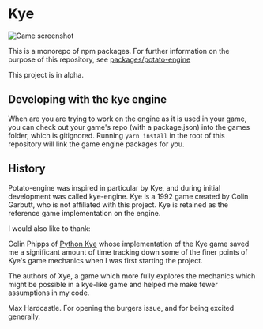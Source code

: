 # Kye

![Game screenshot](https://raw.githubusercontent.com/conartist6/potato-engine/master/default-kye.png)

This is a monorepo of npm packages. For further information on the purpose of this repository, see [packages/potato-engine](https://github.com/conartist6/potato-engine/blob/master/packages/potato-engine/)

This project is in alpha.

## Developing with the kye engine

When are you are trying to work on the engine as it is used in your game, you can check out your game's repo (with a package.json) into the games folder, which is gitignored. Running `yarn install` in the root of this repository will link the game engine packages for you.

## History

Potato-engine was inspired in particular by Kye, and during initial development was called kye-engine. Kye is a 1992 game created by Colin Garbutt, who is not affiliated with this project. Kye is retained as the reference game implementation on the engine.

I would also like to thank:

Colin Phipps of [Python Kye](http://games.moria.org.uk/kye/download-install) whose implementation of the Kye game saved me a significant amount of time tracking down some of the finer points of Kye's game mechanics when I was first starting the project.

The authors of Xye, a game which more fully explores the mechanics which might be possible in a kye-like game and helped me make fewer assumptions in my code.

Max Hardcastle. For opening the burgers issue, and for being excited generally.
